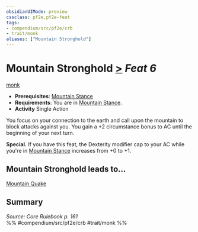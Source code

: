 ```yaml
---
obsidianUIMode: preview
cssclass: pf2e,pf2e-feat
tags:
- compendium/src/pf2e/crb
- trait/monk
aliases: ["Mountain Stronghold"]
---
```

# Mountain Stronghold  [>](../../rules/core-rulebook/chapter-9-playing-the-game.md#Actions "Single Action") *Feat 6*  
[monk](../../rules/traits/monk.md)  

- **Prerequisites**: [Mountain Stance](mountain-stance.md)
- **Requirements**: You are in [Mountain Stance](mountain-stance.md).
- **Activity** Single Action

You focus on your connection to the earth and call upon the mountain to block attacks against you. You gain a +2 circumstance bonus to AC until the beginning of your next turn.

**Special.** If you have this feat, the Dexterity modifier cap to your AC while you're in [Mountain Stance](mountain-stance.md) increases from +0 to +1.

## Mountain Stronghold leads to...

[Mountain Quake](mountain-quake.md)

## Summary

*Source: Core Rulebook p. 161*  
%% #compendium/src/pf2e/crb #trait/monk %%